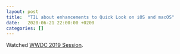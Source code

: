 ```yaml
---
layout: post
title:  "TIL about enhancements to Quick Look on iOS and macOS"
date:   2020-06-21 22:00:00 +0200
categories: []
---
```

Watched [WWDC 2019 Session](https://developer.apple.com/videos/play/wwdc2019/719).